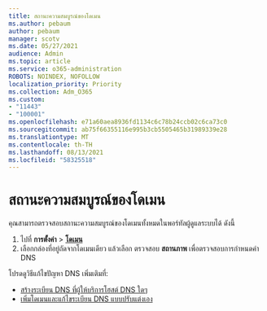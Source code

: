 ```yaml
---
title: สถานะความสมบูรณ์ของโดเมน
ms.author: pebaum
author: pebaum
manager: scotv
ms.date: 05/27/2021
audience: Admin
ms.topic: article
ms.service: o365-administration
ROBOTS: NOINDEX, NOFOLLOW
localization_priority: Priority
ms.collection: Adm_O365
ms.custom:
- "11443"
- "100001"
ms.openlocfilehash: e71a60aea8936fd1134c6c78b24ccb02c6ca73c0
ms.sourcegitcommit: ab75f66355116e995b3cb5505465b31989339e28
ms.translationtype: MT
ms.contentlocale: th-TH
ms.lasthandoff: 08/13/2021
ms.locfileid: "58325518"
---
```

# <a name="domain-health-status"></a>สถานะความสมบูรณ์ของโดเมน

คุณสามารถตรวจสอบสถานะความสมบูรณ์ของโดเมนทั้งหมดในพอร์ทัลผู้ดูแลระบบได้ ดังนี้

1. ไปที่ **การตั้งค่า**  >  [**โดเมน**](https://portal.microsoft.com/Adminportal/Home?ref=/Domains)
1. เลือกกล่องที่อยู่ถัดจากโดเมนเดียว แล้วเลือก ตรวจสอบ **สถานภาพ** เพื่อตรวจสอบการกําหนดค่า DNS

โปรดดูวิธีแก้ไขปัญหา DNS เพิ่มเติมที่:

- [สร้างระเบียน DNS ที่ผู้ให้บริการโฮสต์ DNS ใดๆ](https://docs.microsoft.com/microsoft-365/admin/get-help-with-domains/create-dns-records-at-any-dns-hosting-provider)
- [เพิ่มโดเมนและแก้ไขระเบียน DNS แบบปรับแต่งเอง](https://docs.microsoft.com/microsoft-365/admin/setup/add-domain)